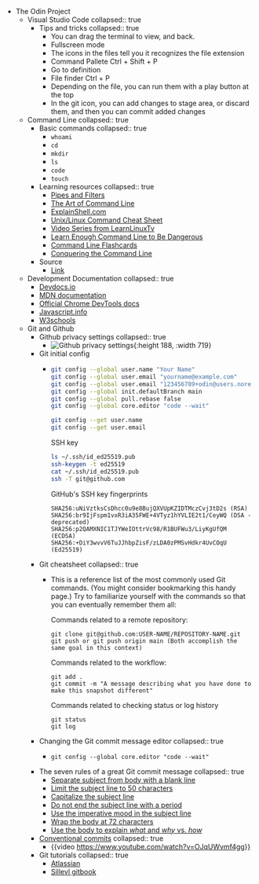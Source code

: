 - The Odin Project
	- Visual Studio Code
	  collapsed:: true
		- Tips and tricks
		  collapsed:: true
			- You can drag the terminal to view, and back.
			- Fullscreen mode
			- The icons in the files tell you it recognizes the file extension
			- Command Pallete Ctrl + Shift + P
			- Go to definition
			- File finder Ctrl + P
			- Depending on the file, you can run them with a play button at the top
			- In the git icon, you can add changes to stage area, or discard them, and then you can commit added changes
	- Command Line
	  collapsed:: true
		- Basic commands
		  collapsed:: true
			- `whoami`
			- `cd`
			- `mkdir`
			- `ls`
			- `code`
			- `touch`
		- Learning resources
		  collapsed:: true
			- [Pipes and Filters](https://swcarpentry.github.io/shell-novice/04-pipefilter.html)
			- [The Art of Command Line](https://github.com/jlevy/the-art-of-command-line#readme)
			- [ExplainShell.com](http://explainshell.com/)
			- [Unix/Linux Command Cheat Sheet](https://files.fosswire.com/2007/08/fwunixref.pdf)
			- [Video Series from LearnLinuxTv](https://www.youtube.com/playlist?list=PLT98CRl2KxKHaKA9-4_I38sLzK134p4GJ)
			- [Learn Enough Command Line to Be Dangerous](https://www.learnenough.com/command-line-tutorial)
			- [Command Line Flashcards](https://flashcards.github.io/command_line/introduction.html)
			- [Conquering the Command Line](https://www.softcover.io/read/fc6c09de/unix_commands/frontmatter)
		- Source
			- [Link](https://www.theodinproject.com/lessons/foundations-command-line-basics)
	- Development Documentation
	  collapsed:: true
		- [Devdocs.io](https://devdocs.io/)
		- [MDN documentation](https://developer.mozilla.org/en-US/)
		- [Official Chrome DevTools docs](https://developer.chrome.com/docs/devtools/)
		- [Javascript.info](https://javascript.info/)
		- [W3schools](https://www.w3schools.com/)
	- Git and Github
		- Github privacy settings
		  collapsed:: true
			- ![Github privacy settings](https://cdn.statically.io/gh/TheOdinProject/curriculum/770be14190139683dbe9933ca5e9393c797c63f2/foundations/installations/setting_up_git/imgs/01.png){:height 188, :width 719}
		- Git initial config
			- ```bash
			  git config --global user.name "Your Name"
			  git config --global user.email "yourname@example.com"
			  git config --global user.email "123456789+odin@users.noreply.github.com" # Remember to use your own private GitHub email here.
			  git config --global init.defaultBranch main
			  git config --global pull.rebase false
			  git config --global core.editor "code --wait"
			  
			  git config --get user.name
			  git config --get user.email
			  ```
			  SSH key
			  
			  ```bash
			  ls ~/.ssh/id_ed25519.pub
			  ssh-keygen -t ed25519
			  cat ~/.ssh/id_ed25519.pub
			  ssh -T git@github.com
			  ```
			  GitHub's SSH key fingerprints
			  
			  ```shell
			  SHA256:uNiVztksCsDhcc0u9e8BujQXVUpKZIDTMczCvj3tD2s (RSA)
			  SHA256:br9IjFspm1vxR3iA35FWE+4VTyz1hYVLIE2t1/CeyWQ (DSA - deprecated)
			  SHA256:p2QAMXNIC1TJYWeIOttrVc98/R1BUFWu3/LiyKgUfQM (ECDSA)
			  SHA256:+DiY3wvvV6TuJJhbpZisF/zLDA0zPMSvHdkr4UvCOqU (Ed25519)
			  ```
		- Git cheatsheet
		  collapsed:: true
			- This is a reference list of the most commonly used Git commands. (You might consider bookmarking this handy page.) Try to familiarize yourself with the commands so that you can eventually remember them all:
			  
			  Commands related to a remote repository:
			  
			  ```shell
			  git clone git@github.com:USER-NAME/REPOSITORY-NAME.git
			  git push or git push origin main (Both accomplish the same goal in this context)
			  ```
			  Commands related to the workflow:
			  
			  ```shell
			  git add .
			  git commit -m "A message describing what you have done to make this snapshot different"
			  ```
			  Commands related to checking status or log history
			  
			  ```shell
			  git status
			  git log
			  ```
		- Changing the Git commit message editor
		  collapsed:: true
			- ```shell
			  git config --global core.editor "code --wait"
			  ```
		- The seven rules of a great Git commit message
		  collapsed:: true
			- [Separate subject from body with a blank line](https://cbea.ms/git-commit/#separate)
			- [Limit the subject line to 50 characters](https://cbea.ms/git-commit/#limit-50)
			- [Capitalize the subject line](https://cbea.ms/git-commit/#capitalize)
			- [Do not end the subject line with a period](https://cbea.ms/git-commit/#end)
			- [Use the imperative mood in the subject line](https://cbea.ms/git-commit/#imperative)
			- [Wrap the body at 72 characters](https://cbea.ms/git-commit/#wrap-72)
			- [Use the body to explain *what* and *why* vs. *how*](https://cbea.ms/git-commit/#why-not-how)
		- [Conventional commits](https://www.conventionalcommits.org/en/v1.0.0/)
		  collapsed:: true
			- {{video https://www.youtube.com/watch?v=OJqUWvmf4gg}}
		- Git tutorials
		  collapsed:: true
			- [Atlassian](https://www.atlassian.com/git/)
			- [Sillevl gitbook](https://sillevl.gitbooks.io/git/content/)